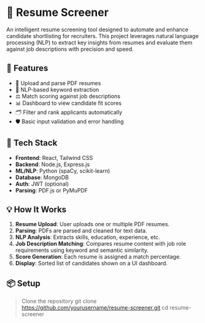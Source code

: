 # 🧠 Resume Screener

An intelligent resume screening tool designed to automate and enhance candidate shortlisting for recruiters. This project leverages natural language processing (NLP) to extract key insights from resumes and evaluate them against job descriptions with precision and speed.

## 🚀 Features

- 📄 Upload and parse PDF resumes  
- 🧠 NLP-based keyword extraction  
- ⚖️ Match scoring against job descriptions  
- 📊 Dashboard to view candidate fit scores  
- 🗂️ Filter and rank applicants automatically  
- 🛡️ Basic input validation and error handling  

## 🔧 Tech Stack

- **Frontend**: React, Tailwind CSS  
- **Backend**: Node.js, Express.js  
- **ML/NLP**: Python (spaCy, scikit-learn)  
- **Database**: MongoDB  
- **Auth**: JWT (optional)  
- **Parsing**: PDF.js or PyMuPDF  

## 💡 How It Works

1. **Resume Upload**: User uploads one or multiple PDF resumes.  
2. **Parsing**: PDFs are parsed and cleaned for text data.  
3. **NLP Analysis**: Extracts skills, education, experience, etc.  
4. **Job Description Matching**: Compares resume content with job role requirements using keyword and semantic similarity.  
5. **Score Generation**: Each resume is assigned a match percentage.  
6. **Display**: Sorted list of candidates shown on a UI dashboard.  

## 📦 Setup

> Clone the repository
> git clone https://github.com/yourusername/resume-screener.git
> cd resume-screener
